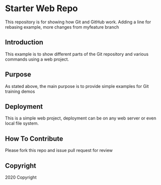 # Starter Web Repo

This repository is for showing how Git and GitHub work. Adding a line for rebasing example, more changes from myfeature branch
## Introduction

This example is to show different parts of the Git repository and various commands using a web project.
## Purpose

As stated above, the main purpose is to provide simple examples for Git training demos

## Deployment

This is a simple web project, deployment can be on any web server or even local file system.

## How To Contribute

Please fork this repo and issue pull request for review

## Copyright

2020 Copyright